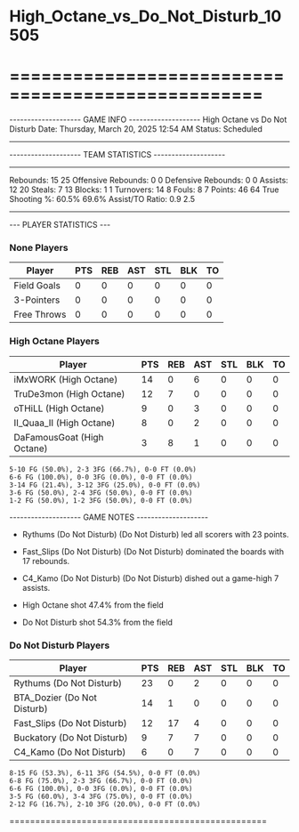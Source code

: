 # High_Octane_vs_Do_Not_Disturb_10505

==================================================
==================================================

-------------------- GAME INFO --------------------
High Octane vs Do Not Disturb
Date: Thursday, March 20, 2025 12:54 AM
Status: Scheduled

--------------------------------------------------

-------------------- TEAM STATISTICS --------------------

---------------------------------------------------------------------------
Rebounds:                 15                        25
Offensive Rebounds:       0                         0
Defensive Rebounds:       0                         0
Assists:                  12                        20
Steals:                   7                         13
Blocks:                   1                         1
Turnovers:                14                        8
Fouls:                    8                         7
Points:                   46                        64
True Shooting %:          60.5%                     69.6%
Assist/TO Ratio:          0.9                       2.5

--------------------------------------------------

--- PLAYER STATISTICS ---

### None Players

|Player|PTS|REB|AST|STL|BLK|TO|
|---|---|---|---|---|---|---|
|Field Goals|0|0|0|0|0|0|
|3-Pointers|0|0|0|0|0|0|
|Free Throws|0|0|0|0|0|0|

### High Octane Players

|Player|PTS|REB|AST|STL|BLK|TO|
|---|---|---|---|---|---|---|
|iMxWORK (High Octane)|14|0|6|0|0|0|
|TruDe3mon (High Octane)|12|7|0|0|0|0|
|oTHiLL (High Octane)|9|0|3|0|0|0|
|II_Quaa_II (High Octane)|8|0|2|0|0|0|
|DaFamousGoat (High Octane)|3|8|1|0|0|0|

```
5-10 FG (50.0%), 2-3 3FG (66.7%), 0-0 FT (0.0%)
6-6 FG (100.0%), 0-0 3FG (0.0%), 0-0 FT (0.0%)
3-14 FG (21.4%), 3-12 3FG (25.0%), 0-0 FT (0.0%)
3-6 FG (50.0%), 2-4 3FG (50.0%), 0-0 FT (0.0%)
1-2 FG (50.0%), 1-2 3FG (50.0%), 0-0 FT (0.0%)
```

-------------------- GAME NOTES --------------------

* Rythums (Do Not Disturb) (Do Not Disturb) led all scorers with 23 points.
* Fast_Slips (Do Not Disturb) (Do Not Disturb) dominated the boards with 17 rebounds.
* C4_Kamo (Do Not Disturb) (Do Not Disturb) dished out a game-high 7 assists.

* High Octane shot 47.4% from the field

* Do Not Disturb shot 54.3% from the field

### Do Not Disturb Players

|Player|PTS|REB|AST|STL|BLK|TO|
|---|---|---|---|---|---|---|
|Rythums (Do Not Disturb)|23|0|2|0|0|0|
|BTA_Dozier (Do Not Disturb)|14|1|0|0|0|0|
|Fast_Slips (Do Not Disturb)|12|17|4|0|0|0|
|Buckatory (Do Not Disturb)|9|7|7|0|0|0|
|C4_Kamo (Do Not Disturb)|6|0|7|0|0|0|

```
8-15 FG (53.3%), 6-11 3FG (54.5%), 0-0 FT (0.0%)
6-8 FG (75.0%), 2-3 3FG (66.7%), 0-0 FT (0.0%)
6-6 FG (100.0%), 0-0 3FG (0.0%), 0-0 FT (0.0%)
3-5 FG (60.0%), 3-4 3FG (75.0%), 0-0 FT (0.0%)
2-12 FG (16.7%), 2-10 3FG (20.0%), 0-0 FT (0.0%)
```

==================================================
